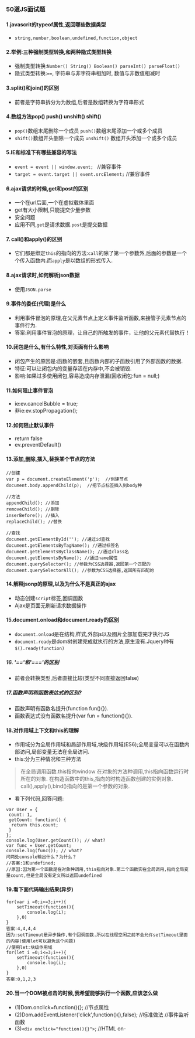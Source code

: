 ### 50道JS面试题
#### 1.javascrit的typeof属性,返回哪些数据类型
- `string,number,boolean,undefined,function,object`

#### 2.举例:三种强制类型转换,和两种隐式类型转换
- 强制类型转换:`Number() String() Boolean() parseInt() parseFloat()`
- 隐式类型转换:` == `, 字符串与非字符串相加时, 数值与非数值相减时

#### 3.split()和join()的区别
- 前者是字符串拆分为为数组,后者是数组转换为字符串形式

#### 4.数组方法pop() push() unshift() shift()
- `pop()`数组末尾删除一个成员 `push()`数组末尾添加一个或多个成员
- `shift()`数组开头删除一个成员 `unshift()` 数组开头添加一个或多个成员

#### 5.IE和标准下有哪些兼容的写法
- `event = event || window.event; `   //兼容事件
- `target = event.target || event.srcElement;`  //兼容事件

#### 6.ajax请求的时候,get和post的区别
- 一个在url后面,一个在虚拟载体里面
- get有大小限制,只能提交少量参数
- 安全问题
- 应用不同,`get`是请求数据.`post`是提交数据

#### 7. call()和apply()的区别
- 它们都是绑定`this`的指向的方法:`call`的除了第一个参数外,后面的参数是一个个传入函数内.而`apply`是以数组的形式传入.

#### 8.ajax请求时,如何解析json数据
- 使用`JSON.parse`

#### 9.事件的委任(代理)是什么
- 利用事件冒泡的原理,在父元素节点上定义事件监听函数,来接管子元素节点的事件行为.
- 答案:利用事件冒泡的原理，让自己的所触发的事件，让他的父元素代替执行！

#### 10.闭包是什么,有什么特性,对页面有什么影响
- 闭包产生的原因是:函数的嵌套,且函数内部的子函数引用了外部函数的数据.
- 特征:可以让闭包内的变量存活在内存中,不会被销毁.
- 影响:如果过多使用闭包,容易造成内存泄漏(回收闭包:fun = null;)

#### 11.如何阻止事件冒泡
- ie:ev.cancelBubble = true;
- 非ie:ev.stopPropagation();

#### 12.如何阻止默认事件
- return false
- ev.preventDefault()

#### 13.添加,删除,插入,替换某个节点的方法
```
//创建
var p = document.createElement('p');  //创建节点
document.body.appendChild(p);  //把节点标签插入到body种

//方法
appendChild(); //添加
removeChild(); //删除
inserBefore(); //插入
replaceChild(); //替换

//查找
document.getElementById(''); //通过id查找
document.getElementsByTagName(); //通过标签名
document.getElementsByClassName(); //通过class名
document.getElementsByName(); //通过name属性
document.querySelector(); //参数为CSS选择器,返回第一个匹配的
document.querySelectorAll(); //参数为CSS选择器,返回所有匹配的
```

#### 14.解释jsonp的原理,以及为什么不是真正的ajax
- 动态创建`script`标签,回调函数
- Ajax是页面无刷新请求数据操作

#### 15.document.onload和document.ready的区别
- `document.onload`是在结构,样式,外部js以及图片全部加载完才执行JS
- `document.ready`是dom树创建完成就执行的方法,原生没有.Jquery种有  `$().ready(function)`

##### 16. '=='和'==='的区别
- 前者会转换类型,后者直接比较(类型不同直接返回false)

##### 17.函数声明和函数表达式的区别?
- 函数声明有函数名提升(function fun(){}).
- 函数表达式没有函数名提升(var fun = function(){}).

#### 18.对作用域上下文和this的理解
- 作用域分为全局作用域和局部作用域,块级作用域(ES6);全局变量可以在函数内部访问,局部变量无法在全局访问.
- this:分为三种情况和三种方法
>在全局调用函数.this指向window
>在对象的方法种调用,this指向函数运行时所在的对象.
>在构造函数中的this,指向的时构造函数创建的实例对象.
>call(),apply(),bind()指向的是第一个参数的对象.
- 看下列代码,回答问题:
```
var User = {
 count: 1,
 getCount: function() {
  return this.count;
 }
};
console.log(User.getCount()); // what?
var func = User.getCount;
console.log(func()); // what?
问两处console输出什么？为什么？
//答案:1和undefined;
//原因:因为第一个函数是在对象种调用,this指向对象.第二个函数实在全局调用,指向全局变量count,但是全局没有定义所以返回undefined
```

#### 19.看下面代码输出结果(异步)
```
for(var i =0;i<=3;i++){
    setTimeout(function(){
        console.log(i);
    },0)
}
答案:4,4,4,4
因为:setTimeout是异步操作,有个回调函数.所以在线程空闲之前不会允许setTimeout里面的内容(使用let可以避免这个问题)
//使用let:块级作用域
for(let i =0;i<=3;i++){
    setTimeout(function(){
        console.log(i);
    },0)
}
答案:0,1,2,3
```

#### 20.当一个DOM被点击的时候,我希望能够执行一个函数,应该怎么做
- (1)Dom.onclick=function(){}; //节点属性
- (2)Dom.addEventListener('click',function(){},false);  //标准做法 //事件监听函数
- (3)`<div onclick="function(){}">`; //HTML on-